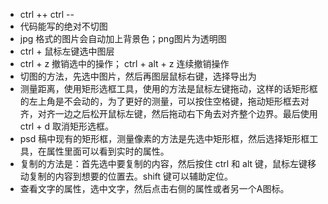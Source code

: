 + ctrl ++   ctrl --
+ 代码能写的绝对不切图
+ jpg 格式的图片会自动加上背景色；png图片为透明图
+ ctrl + 鼠标左键选中图层
+ ctrl + z 撤销选中的操作； ctrl + alt + z 连续撤销操作
+ 切图的方法，先选中图片，然后再图层鼠标右键，选择导出为
+ 测量距离，使用矩形选框工具，使用的方法是鼠标左键拖动，这样的话矩形框的左上角是不会动的，为了更好的测量，可以按住空格键，拖动矩形框去对齐，对齐一边之后松开鼠标左键，然后拖动右下角去对齐整个边界。最后使用 ctrl + d 取消矩形选框。
+ psd 稿中现有的矩形框，测量像素的方法是先选中矩形框，然后选择矩形框工具，在属性里面可以看到实时的属性。
+ 复制的方法是：首先选中要复制的内容，然后按住 ctrl 和 alt 键，鼠标左键移动复制的内容到想要的位置去。shift 键可以辅助定位。
+ 查看文字的属性，选中文字，然后点击右侧的属性或者另一个A图标。